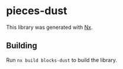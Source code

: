 # pieces-dust

This library was generated with [Nx](https://nx.dev).

## Building

Run `nx build blocks-dust` to build the library.

